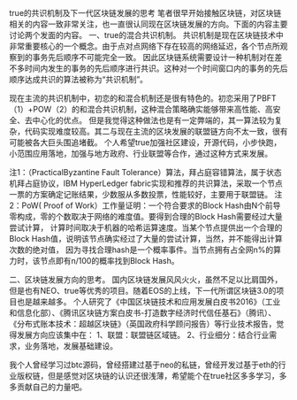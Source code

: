 true的共识机制及下一代区块链发展的思考
笔者很早开始接触区块链，对区块链相关的内容一致非常关注，也一直很认同现在区块链发展的方向。下面的内容主要讨论两个发面的内容。
一、true的混合共识机制。
共识机制是现在区块链技术中非常重要核心的一个概念。由于点对点网络下存在较高的网络延迟，各个节点所观察到的事务先后顺序不可能完全一致。
因此区块链系统需要设计一种机制对在差不多时间内发生的事务的先后顺序进行共识。这种对一个时间窗口内的事务的先后顺序达成共识的算法被称为“共识机制”。

现在主流的共识机制中，初恋的和混合机制还是很有特色的。初恋采用了PBFT（1）+POW（2）的和混合共识机制，这种混合策略确实能够带来高性能、高安全、去中心化的优点。
但是我觉得这种做法也是有一定弊端的，其一算法较为复杂，代码实现难度较高。其二与现在主流的区块发展的联盟链方向不太一致，很有可能被各大巨头围追堵截。
个人希望true加强社区建设，开源代码，小步快跑，小范围应用落地，加强与地方政府、行业联盟等合作，通过这种方式来发展。

注1：（PracticalByzantine Fault Tolerance）算法，拜占庭容错算法，属于状态机拜占庭协议，IBM HyperLedger fabric实现和推荐的共识算法，采取一个节点一票的方案确定记账结果，少数服从多数投票，性能较好，主要用于联盟链。
注2：PoW( Proof of Work）工作量证明：一个符合要求的Block Hash由N个前导零构成，零的个数取决于网络的难度值。要得到合理的Block Hash需要经过大量尝试计算，
计算时间取决于机器的哈希运算速度。当某个节点提供出一个合理的Block Hash值，说明该节点确实经过了大量的尝试计算，当然，并不能得出计算次数的绝对值，
因为寻找合理hash是一个概率事件。当节点拥有占全网n%的算力时，该节点即有n/100的概率找到Block Hash。

二、区块链发展方向的思考。
国内区块链发展风风火火，虽然不足以比肩国外，但是也有NEO、true等优秀的项目。随着EOS的上线，下一代所谓区块链3.0的项目也是越来越多。
个人研究了《中国区块链技术和应用发展白皮书2016》（工业和信息化部）、《腾讯区块链方案白皮书-打造数字经济时代信任基石》（腾讯）、
《分布式账本技术：超越区块链》（英国政府科学顾问报告）等行业技术报告，觉得发展方向应该集中在：
1、联盟：联盟链区域链。
2、行业细分：结合行业需求，业务落地，发展基础建设。

我个人曾经学习过btc源码，曾经搭建过基于neo的私链，曾经开发过基于eth的行业版权链，但是感觉对区块链的认识还很浅薄，希望能个在true社区多多学习，多多贡献自己的力量吧。
